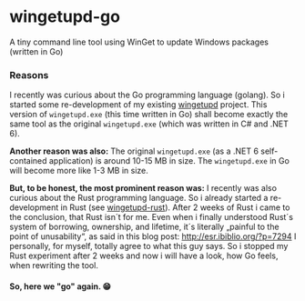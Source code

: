 # wingetupd-go
A tiny command line tool using WinGet to update Windows packages (written in Go) 

### Reasons

I recently was curious about the Go programming language (golang). So i started some re-development of my existing [wingetupd](https://github.com/MBODM/wingetupd) project. This version of `wingetupd.exe` (this time written in Go) shall become exactly the same tool as the original `wingetupd.exe` (which was written in C# and .NET 6).

__Another reason was also:__ The original `wingetupd.exe` (as a .NET 6 self-contained application) is around 10-15 MB in size. The `wingetupd.exe` in Go will become more like 1-3 MB in size.

__But, to be honest, the most prominent reason was:__ I recently was also curious about the Rust programming language. So i already started a re-development in Rust (see [wingetupd-rust](https://github.com/MBODM/wingetupd-rust)). After 2 weeks of Rust i came to the conclusion, that Rust isn´t for me. Even when i finally understood Rust´s system of borrowing, ownership, and lifetime, it´s literally „painful to the point of unusability“, as said in this blog post: http://esr.ibiblio.org/?p=7294 I personally, for myself, totally agree to what this guy says. So i stopped my Rust experiment after 2 weeks and now i will have a look, how Go feels, when rewriting the tool.

#### So, here we "go" again. 😁
